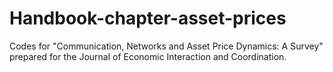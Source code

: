 # Handbook-chapter-asset-prices

Codes for "Communication, Networks and Asset Price Dynamics: A Survey" prepared for the Journal of Economic Interaction and Coordination.  
